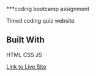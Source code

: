 ***coding bootcamp assignment

Timed coding quiz website

## Built With
HTML
CSS
JS

[Link to Live Site ](https://yakattak.github.io/coding-quiz/)
